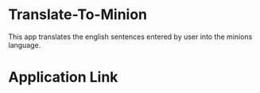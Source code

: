 # Translate-To-Minion

This app translates the english sentences entered by user into the minions language.

# Application Link

